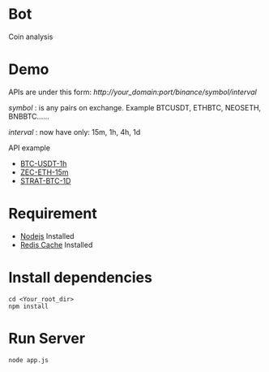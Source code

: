 # Bot
Coin analysis

# Demo
APIs are under this form:
*http://your_domain:port/binance/symbol/interval*

*symbol* : is any pairs on exchange. Example BTCUSDT, ETHBTC, NEOSETH, BNBBTC......

*interval* : now have only:  15m, 1h, 4h, 1d

API example
* [BTC-USDT-1h](http://207.246.113.77:5000/binance/BTCUSDT/15m)
* [ZEC-ETH-15m](http://207.246.113.77:5000/binance/ZECETH/15m)
* [STRAT-BTC-1D](http://207.246.113.77:5000/binance/STRATBTC/1d)

# Requirement

* [Nodejs](https://nodejs.org/en/) Installed
* [Redis Cache](https://redis.io/download) Installed

# Install dependencies

```
cd <Your_root_dir>
npm install
```

# Run Server

```
node app.js
```
